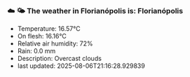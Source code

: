 ### ☁️ 🌤️  The weather in Florianópolis is: Florianópolis

- Temperature: 16.57°C
- On flesh: 16.16°C
- Relative air humidity: 72%
- Rain: 0.0 mm
- Description: Overcast clouds
- last updated: 2025-08-06T21:16:28.929839
